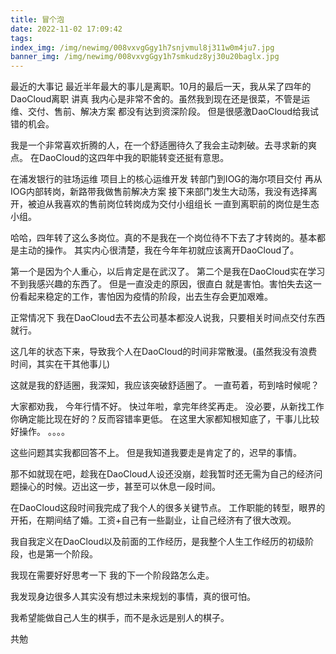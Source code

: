 ```yaml
---
title: 冒个泡
date: 2022-11-02 17:09:42
tags:
index_img: /img/newimg/008vxvgGgy1h7snjvmul8j311w0m4ju7.jpg
banner_img: /img/newimg/008vxvgGgy1h7smkudz8yj30u20baglx.jpg
---
```

最近的大事记
最近半年最大的事儿是离职。10月的最后一天，我从呆了四年的DaoCloud离职
讲真 我内心是非常不舍的。虽然我到现在还是很菜，不管是运维、交付、售前、解决方案 都没有达到资深阶段。
但是很感激DaoCloud给我试错的机会。

我是一个非常喜欢折腾的人，在一个舒适圈待久了我会主动刺破。去寻求新的爽点。
在DaoCloud的这四年中我的职能转变还挺有意思。

在浦发银行的驻场运维
项目上的核心运维开发
转部门到IOG的海尔项目交付
再从IOG内部转岗，新路带我做售前解决方案
接下来部门发生大动荡，我没有选择离开，被迫从我喜欢的售前岗位转岗成为交付小组组长
一直到离职前的岗位是生态小组。

哈哈，四年转了这么多岗位。真的不是我在一个岗位待不下去了才转岗的。基本都是主动的操作。
其实内心很清楚，我在今年年初就应该离开DaoCloud了。


第一个是因为个人重心，以后肯定是在武汉了。
第二个是我在DaoCloud实在学习不到我感兴趣的东西了。
但是一直没走的原因，很直白 就是害怕。害怕失去这一份看起来稳定的工作，害怕因为疫情的阶段，出去生存会更加艰难。

正常情况下 我在DaoCloud去不去公司基本都没人说我，只要相关时间点交付东西就行。

这几年的状态下来，导致我个人在DaoCloud的时间非常散漫。(虽然我没有浪费时间，其实在干其他事儿)

这就是我的舒适圈，我深知，我应该突破舒适圈了。
一直苟着，苟到啥时候呢？

大家都劝我，
今年行情不好。
快过年啦，拿完年终奖再走。
没必要，从新找工作你确定能比现在好的？反而容错率更低。
在这里大家都知根知底了，干事儿比较好操作。
。。。。

这些问题其实我都回答不上。
但是我知道我要走是肯定了的，迟早的事情。

那不如就现在吧，趁我在DaoCloud人设还没崩，趁我暂时还无需为自己的经济问题操心的时候。迈出这一步，甚至可以休息一段时间。

在DaoCloud这段时间我完成了我个人的很多关键节点。
工作职能的转型，眼界的开拓，在期间结了婚。工资+自己有一些副业，让自己经济有了很大改观。

我自我定义在DaoCloud以及前面的工作经历，是我整个人生工作经历的初级阶段，也是第一个阶段。

我现在需要好好思考一下 我的下一个阶段路怎么走。

我发现身边很多人其实没有想过未来规划的事情，真的很可怕。

我希望能做自己人生的棋手，而不是永远是别人的棋子。

共勉